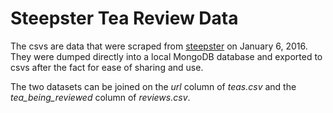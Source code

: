 # Steepster Tea Review Data

The csvs are data that were scraped from [steepster](http://steepster.com/teas) on January 6, 2016. They were dumped directly into a local MongoDB database and exported to csvs after the fact for ease of sharing and use. 

The two datasets can be joined on the _url_ column of _teas.csv_ and the _tea_being_reviewed_ column of _reviews.csv_.